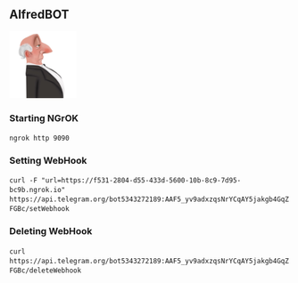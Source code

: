 ## AlfredBOT

<p>
  <img height="120" heigth="120" src="./assets/alfred.png">
</p>

### Starting NGrOK

```ngrok http 9090```

### Setting WebHook

```curl -F "url=https://f531-2804-d55-433d-5600-10b-8c9-7d95-bc9b.ngrok.io" https://api.telegram.org/bot5343272189:AAF5_yv9adxzqsNrYCqAY5jakgb4GqZFGBc/setWebhook```

### Deleting WebHook

```curl  https://api.telegram.org/bot5343272189:AAF5_yv9adxzqsNrYCqAY5jakgb4GqZFGBc/deleteWebhook```
